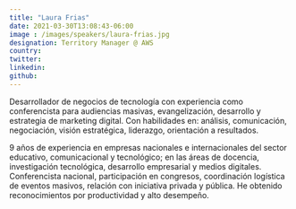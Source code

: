 ```yaml
---
title: "Laura Frias"
date: 2021-03-30T13:08:43-06:00
image : /images/speakers/laura-frias.jpg
designation: Territory Manager @ AWS
country: 
twitter: 
linkedin: 
github: 
---
```


Desarrollador de negocios de tecnología con experiencia como conferencista para audiencias masivas, evangelización, desarrollo y estrategia de marketing digital. Con habilidades en: análisis, comunicación, negociación, visión estratégica, liderazgo, orientación a resultados.

9 años de experiencia en empresas nacionales e internacionales del sector educativo, comunicacional y tecnológico; en las áreas de docencia, investigación tecnológica, desarrollo empresarial y medios digitales. Conferencista nacional, participación en congresos, coordinación logística de eventos masivos, relación con iniciativa privada y pública. He obtenido reconocimientos por productividad y alto desempeño.
